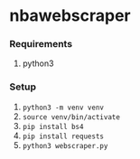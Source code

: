 # nbawebscraper

### Requirements

1. python3

### Setup

1. `python3 -m venv venv`
2. `source venv/bin/activate`
3. `pip install bs4`
4. `pip install requests`
5. `python3 webscraper.py`
